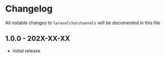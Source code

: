 # Changelog

All notable changes to `laravelchatchannels` will be documented in this file

## 1.0.0 - 202X-XX-XX

- initial release
